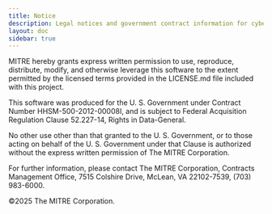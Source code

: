 ```yaml
---
title: Notice
description: Legal notices and government contract information for cyber-trackr-live
layout: doc
sidebar: true
---
```


MITRE hereby grants express written permission to use, reproduce, distribute, modify, and otherwise leverage this software to the extent permitted by the licensed terms provided in the LICENSE.md file included with this project.

This software was produced for the U. S. Government under Contract Number HHSM-500-2012-00008I, and is subject to Federal Acquisition Regulation Clause 52.227-14, Rights in Data-General.  

No other use other than that granted to the U. S. Government, or to those acting on behalf of the U. S. Government under that Clause is authorized without the express written permission of The MITRE Corporation. 

For further information, please contact The MITRE Corporation, Contracts Management Office, 7515 Colshire Drive, McLean, VA  22102-7539, (703) 983-6000. 

©2025 The MITRE Corporation.